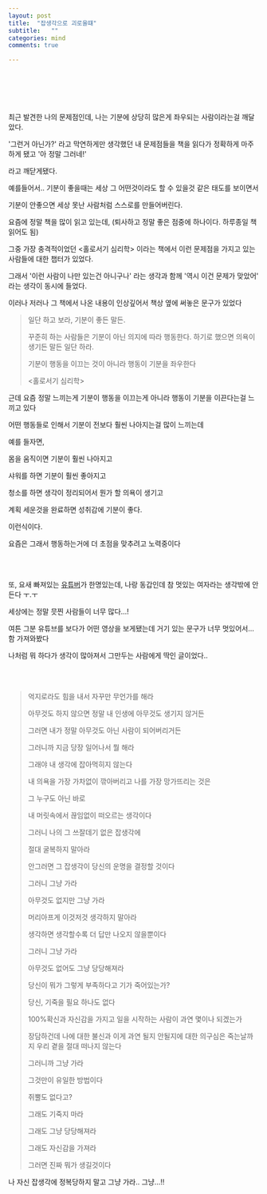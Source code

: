 ```yaml
---
layout: post
title:  "잡생각으로 괴로울떄"
subtitle:   ""
categories: mind
comments: true

---
```




<br>

<br>

<br>

<br>

최근 발견한 나의 문제점인데, 나는 기분에 상당히 많은게 좌우되는 사람이라는걸 깨달았다.

'그런거 아닌가?' 라고 막연하게만 생각했던 내 문제점들을 책을 읽다가 정확하게 마주하게 됐고 '아 정말 그러네!'

라고 깨닫게됐다.

예를들어서.. 기분이 좋을때는 세상 그 어떤것이라도 할 수 있을것 같은 태도를 보이면서

기분이 안좋으면 세상 못난 사람처럼 스스로를 만들어버린다.

요즘에 정말 책을 많이 읽고 있는데, (퇴사하고 정말 좋은 점중에 하나이다. 하루종일 책읽어도 됨)

그중 가장 충격적이었던 <홀로서기 심리학> 이라는 책에서 이런 문제점을 가지고 있는 사람들에 대한 챕터가 있었다.

그래서 '이런 사람이 나만 있는건 아니구나' 라는 생각과 함께 '역시 이건 문제가 맞았어' 라는 생각이 동시에 들었다.

이러나 저러나 그 책에서 나온 내용이 인상깊어서 책상 옆에 써놓은 문구가 있었다

> 일단 하고 보라, 기분이 좋든 말든.
>
> 꾸준히 하는 사람들은 기분이 아닌 의지에 따라 행동한다. 하기로 했으면 의욕이 생기든 말든 일단 하라.
>
> 기분이 행동을 이끄는 것이 아니라 행동이 기분을 좌우한다
>
> <홀로서기 심리학>



근데 요즘 정말 느끼는게 기분이 행동을 이끄는게 아니라 행동이 기분을 이끈다는걸 느끼고 있다

어떤 행동들로 인해서 기분이 전보다 훨씬 나아지는걸 많이 느끼는데

예를 들자면,

몸을 움직이면 기분이 훨씬 나아지고

샤워를 하면 기분이 훨씬 좋아지고

청소를 하면 생각이 정리되어서 뭔가 할 의욕이 생기고

계획 세운것을 완료하면 성취감에 기분이 좋다.

이런식이다.

요즘은 그래서 행동하는거에 더 초점을 맞추려고 노력중이다

<br>

<br>

또, 요새 빠져있는 [유튜버](https://www.youtube.com/channel/UCRGZCFuFCwp2D_YKByrqRfw)가 한명있는데, 나랑 동갑인데 참 멋있는 여자라는 생각밖에 안든다 ㅜ.ㅜ

세상에는 정말 믓찐 사람들이 너무 많다...!

여튼 그분 유튜브를 보다가 어떤 영상을 보게됐는데 거기 있는 문구가 너무 멋있어서... 함 가져와봤다

나처럼 뭐 하다가 생각이 많아져서 그만두는 사람에게 딱인 글이었다..

<br>

<br>

> 억지로라도 힘을 내서 자꾸만 무언가를 해라
>
> 아무것도 하지 않으면 정말 내 인생에 아무것도 생기지 않거든
>
> 그러면 내가 정말 아무것도 아닌 사람이 되어버리거든
>
> 그러니까 지금 당장 일어나서 뭘 해라
>
> 그래야 내 생각에 잡아먹히지 않는다
>
> 내 의욕을 가장 가차없이 깎아버리고 나를 가장 망가뜨리는 것은
>
> 그 누구도 아닌 바로 
>
> 내 머릿속에서 끊임없이 떠오르는 생각이다
>
> 그러니 나의 그 쓰잘데기 없은 잡생각에
>
> 절대 굴복하지 말아라
>
> 안그러면 그 잡생각이 당신의 운명을 결정할 것이다 
>
> 그러니 그냥 가라
>
> 아무것도 없지만 그냥 가라
>
> 머리아프게 이것저것 생각하지 말아라
>
> 생각하면 생각할수록 더 답만 나오지 않을뿐이다
>
>  그러니 그냥 가라
>
> 아무것도 없어도 그냥 당당해져라
>
> 당신이 뭐가 그렇게 부족하다고 기가 죽어있는가?
>
> 당신, 기죽을 필요 하나도 없다
>
> 100%확신과 자신감을 가지고 일을 시작하는 사람이 과연 몇이나 되겠는가
>
> 장담하건데 나에 대한 불신과 이게 과연 될지 안될지에 대한 의구심은 죽는날까지 우리 곁을 절대 떠나지 않는다
>
> 그러니까 그냥 가라
>
> 그것만이 유일한 방법이다
>
> 쥐뿔도 없다고?
>
> 그래도 기죽지 마라
>
>  그래도 그냥 당당해져라
>
> 그래도 자신감을 가져라
>
> 그러면 진짜 뭐가 생길것이다



나 자신 잡생각에 정복당하지 말고 그냥 가라.. 그냥...!!



















